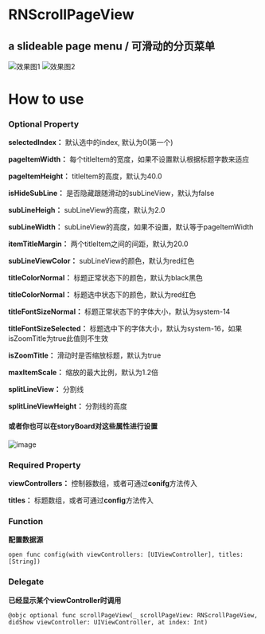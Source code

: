 # RNScrollPageView
## a slideable page menu / 可滑动的分页菜单

![效果图1](https://github.com/rainedAllNight/RNScrollPageView/blob/master/RNImageViewPlayerCustom1.gif) ![效果图2](https://github.com/rainedAllNight/RNScrollPageView/blob/master/RNImageViewPlayerCustom2.gif)

# How to use

### Optional Property

**selectedIndex：** 默认选中的index, 默认为0(第一个)

**pageItemWidth：** 每个titleItem的宽度，如果不设置默认根据标题字数来适应

**pageItemHeight：** titleItem的高度，默认为40.0

**isHideSubLine：** 是否隐藏跟随滑动的subLineView，默认为false

**subLineHeigh：** subLineView的高度，默认为2.0

**subLineWidth：** subLineView的高度，如果不设置，默认等于pageItemWidth

**itemTitleMargin：** 两个titleItem之间的间距，默认为20.0

**subLineViewColor：** subLineView的颜色，默认为red红色

**titleColorNormal：** 标题正常状态下的颜色，默认为black黑色

**titleColorNormal：** 标题选中状态下的颜色，默认为red红色

**titleFontSizeNormal：** 标题正常状态下的字体大小，默认为system-14

**titleFontSizeSelected：** 标题选中下的字体大小，默认为system-16，如果isZoomTitle为true此值则不生效

**isZoomTitle：** 滑动时是否缩放标题，默认为true

**maxItemScale：** 缩放的最大比例，默认为1.2倍

**splitLineView：** 分割线

**splitLineViewHeight：** 分割线的高度

#### 或者你也可以在storyBoard对这些属性进行设置

![image](https://github.com/rainedAllNight/RNScrollPageView/blob/master/3EB82318-82A6-4FE3-938C-B45B9A4B057B.png)

### Required Property

**viewControllers：** 控制器数组，或者可通过**conifg**方法传入

**titles：** 标题数组，或者可通过**config**方法传入

### Function 

**配置数据源**

` open func config(with viewControllers: [UIViewController], titles: [String]) `

 ### Delegate
 
**已经显示某个viewController时调用**

` @objc optional func scrollPageView(_ scrollPageView: RNScrollPageView, didShow viewController: UIViewController, at index: Int) `



